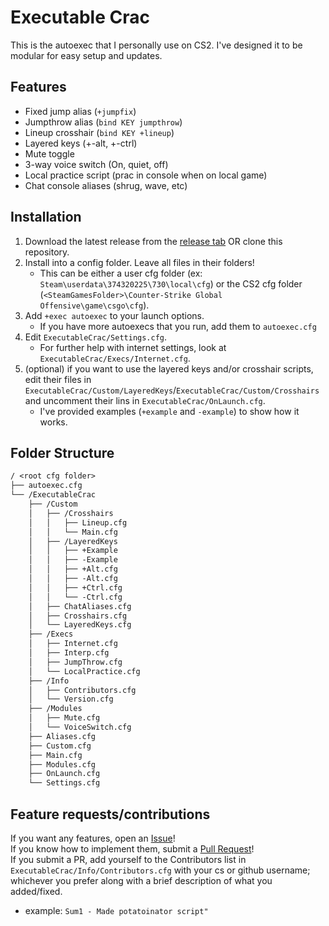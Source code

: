 # Executable Crac

This is the autoexec that I personally use on CS2. I've designed it to be modular for easy setup and updates.

## Features

- Fixed jump alias (`+jumpfix`)
- Jumpthrow alias (`bind KEY jumpthrow`)
- Lineup crosshair (`bind KEY +lineup`)
- Layered keys (+-alt, +-ctrl)  
- Mute toggle  
- 3-way voice switch (On, quiet, off)  
- Local practice script (prac in console when on local game)
- Chat console aliases (shrug, wave, etc)

## Installation

1) Download the latest release from the [release tab](https://github.com/ToxiWoxi/ExecutableCrac/releases) OR clone this repository.
2) Install into a config folder. Leave all files in their folders!
    - This can be either a user cfg folder (ex: `Steam\userdata\374320225\730\local\cfg`) or the CS2 cfg folder (`<SteamGamesFolder>\Counter-Strike Global Offensive\game\csgo\cfg`).
3) Add `+exec autoexec` to your launch options.
    - If you have more autoexecs that you run, add them to `autoexec.cfg`
4) Edit `ExecutableCrac/Settings.cfg`.
   - For further help with internet settings, look at `ExecutableCrac/Execs/Internet.cfg`.
5) (optional) if you want to use the layered keys and/or crosshair scripts, edit their files in `ExecutableCrac/Custom/LayeredKeys`/`ExecutableCrac/Custom/Crosshairs` and uncomment their lins in `ExecutableCrac/OnLaunch.cfg`.
    - I've provided examples (`+example` and `-example`) to show how it works.

## Folder Structure

```txt
/ <root cfg folder>
├── autoexec.cfg
└── /ExecutableCrac
    ├── /Custom
    │   ├── /Crosshairs
    │   │   ├── Lineup.cfg
    │   │   └── Main.cfg
    │   ├── /LayeredKeys
    │   │   ├── +Example
    │   │   ├── -Example
    │   │   ├── +Alt.cfg
    │   │   ├── -Alt.cfg
    │   │   ├── +Ctrl.cfg
    │   │   └── -Ctrl.cfg
    │   ├── ChatAliases.cfg
    │   ├── Crosshairs.cfg
    │   └── LayeredKeys.cfg
    ├── /Execs
    │   ├── Internet.cfg
    │   ├── Interp.cfg
    │   ├── JumpThrow.cfg
    │   └── LocalPractice.cfg
    ├── /Info
    │   ├── Contributors.cfg
    │   └── Version.cfg
    ├── /Modules
    │   ├── Mute.cfg
    │   └── VoiceSwitch.cfg
    ├── Aliases.cfg
    ├── Custom.cfg
    ├── Main.cfg
    ├── Modules.cfg
    ├── OnLaunch.cfg
    └── Settings.cfg
```

## Feature requests/contributions

If you want any features, open an [Issue](https://github.com/ToxiWoxi/ExecutableCrac/issues)!  
If you know how to implement them, submit a [Pull Request](https://github.com/ToxiWoxi/ExecutableCrac/pulls)!  
If you submit a PR, add yourself to the Contributors list in `ExecutableCrac/Info/Contributors.cfg` with your cs or github username; whichever you prefer along with a brief description of what you added/fixed.

- example: `Sum1 - Made potatoinator script"`
